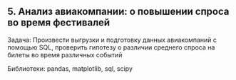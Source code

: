 ## 5. Анализ авиакомпании: о повышении спроса во время фестивалей
Задача: Произвести выгрузки и подготовку данных авиакомпаний с помощью SQL, проверить гипотезу о различии среднего спроса на билеты во время различных событий

Библиотеки: pandas, matplotlib, sql, scipy
